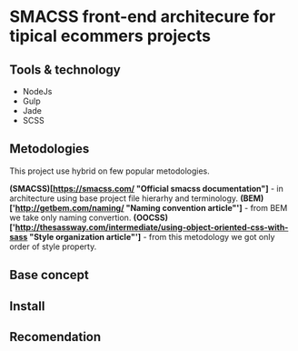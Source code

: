 SMACSS front-end architecure for tipical ecommers projects
==========================================================

## Tools & technology
* NodeJs
* Gulp
* Jade
* SCSS

## Metodologies
This project use hybrid on few popular metodologies.

__(SMACSS)[https://smacss.com/ "Official smacss documentation"]__ - in architecture using base project file hierarhy and terminology.
__(BEM)['http://getbem.com/naming/ "Naming convention article"']__ - from BEM we take only naming convertion.
__(OOCSS)['http://thesassway.com/intermediate/using-object-oriented-css-with-sass "Style organization article"']__ - from this metodology we got only order of style property.

## Base concept

## Install

## Recomendation